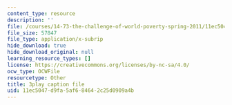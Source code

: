 ```yaml
---
content_type: resource
description: ''
file: /courses/14-73-the-challenge-of-world-poverty-spring-2011/11ec5047d9fa5af684642c25d0909a4b_6RbIUZ-ZvZs.vtt
file_size: 57847
file_type: application/x-subrip
hide_download: true
hide_download_original: null
learning_resource_types: []
license: https://creativecommons.org/licenses/by-nc-sa/4.0/
ocw_type: OCWFile
resourcetype: Other
title: 3play caption file
uid: 11ec5047-d9fa-5af6-8464-2c25d0909a4b
---
```


